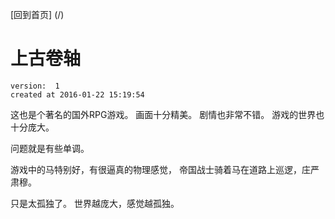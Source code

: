 [回到首页] (/)

# 上古卷轴

    version:  1
    created at 2016-01-22 15:19:54 


这也是个著名的国外RPG游戏。
画面十分精美。
剧情也非常不错。
游戏的世界也十分庞大。 

问题就是有些单调。 

游戏中的马特别好，有很逼真的物理感觉，
帝国战士骑着马在道路上巡逻，庄严肃穆。

只是太孤独了。
世界越庞大，感觉越孤独。
